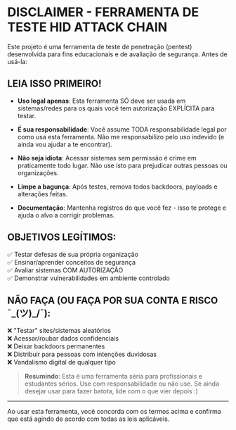 # DISCLAIMER - FERRAMENTA DE TESTE HID ATTACK CHAIN

Este projeto é uma ferramenta de teste de penetração (pentest) desenvolvida para fins educacionais e de avaliação de segurança. Antes de usá-la:

## LEIA ISSO PRIMEIRO!

- **Uso legal apenas**: Esta ferramenta SÓ deve ser usada em sistemas/redes para os quais você tem autorização EXPLÍCITA para testar.

- **É sua responsabilidade**: Você assume TODA responsabilidade legal por como usa esta ferramenta. Não me responsabilizo pelo uso indevido (e ainda vou ajudar a te encontrar).

- **Não seja idiota**: Acessar sistemas sem permissão é crime em praticamente todo lugar. Não use isto para prejudicar outras pessoas ou organizações.

- **Limpe a bagunça**: Após testes, remova todos backdoors, payloads e alterações feitas.

- **Documentação**: Mantenha registros do que você fez - isso te protege e ajuda o alvo a corrigir problemas.

## OBJETIVOS LEGÍTIMOS:

✅ Testar defesas de sua própria organização  
✅ Ensinar/aprender conceitos de segurança  
✅ Avaliar sistemas COM AUTORIZAÇÃO  
✅ Demonstrar vulnerabilidades em ambiente controlado  

## NÃO FAÇA (OU FAÇA POR SUA CONTA E RISCO ¯\_(ツ)_/¯):

❌ "Testar" sites/sistemas aleatórios  
❌ Acessar/roubar dados confidenciais  
❌ Deixar backdoors permanentes  
❌ Distribuir para pessoas com intenções duvidosas  
❌ Vandalismo digital de qualquer tipo  

> **Resumindo**: Esta é uma ferramenta séria para profissionais e estudantes sérios. Use com responsabilidade ou não use. Se ainda desejar usar para fazer batota, lide com o que vier depois :)

---

Ao usar esta ferramenta, você concorda com os termos acima e confirma que está agindo de acordo com todas as leis aplicáveis.